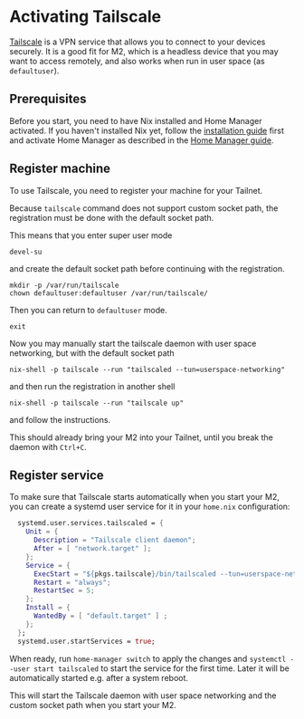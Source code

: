 # Activating Tailscale

[Tailscale](https://tailscale.com/) is a VPN service that allows you to connect to your devices securely. It is a good fit for M2, which is a headless device that you may want to access remotely, and also works when run in user space (as `defaultuser`).


## Prerequisites

Before you start, you need to have Nix installed and Home Manager activated. If you haven't installed Nix yet, follow the [installation guide](install.md) first and activate Home Manager as described in the [Home Manager guide](home-manager.md).


## Register machine

To use Tailscale, you need to register your machine for your Tailnet.

Because `tailscale` command does not support custom socket path, the registration must be done with the default socket path.

This means that you enter super user mode

```console
devel-su
```

and create the default socket path before continuing with the registration.

```console
mkdir -p /var/run/tailscale
chown defaultuser:defaultuser /var/run/tailscale/
```

Then you can return to `defaultuser` mode.

```console
exit
```

Now you may manually start the tailscale daemon with user space networking, but with the default socket path

```console
nix-shell -p tailscale --run "tailscaled --tun=userspace-networking"
```

and then run the registration in another shell

```console
nix-shell -p tailscale --run "tailscale up"
```

and follow the instructions.

This should already bring your M2 into your Tailnet, until you break the daemon with `Ctrl+C`.


## Register service

To make sure that Tailscale starts automatically when you start your M2, you can create a systemd user service for it in your `home.nix` configuration:

```nix
  systemd.user.services.tailscaled = {
    Unit = {
      Description = "Tailscale client daemon";
      After = [ "network.target" ];
    };
    Service = {
      ExecStart = "${pkgs.tailscale}/bin/tailscaled --tun=userspace-networking --socket ${config.home.homeDirectory}/.local/share/tailscale/tailscaled.sock";
      Restart = "always";
      RestartSec = 5;
    };
    Install = {
      WantedBy = [ "default.target" ] ;
    };
  };
  systemd.user.startServices = true;
```

When ready, run `home-manager switch` to apply the changes and `systemctl --user start tailscaled` to start the service for the first time. Later it will be automatically started e.g. after a system reboot.

This will start the Tailscale daemon with user space networking and the custom socket path when you start your M2.
